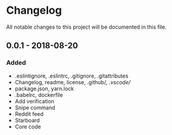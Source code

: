 # Changelog
All notable changes to this project will be documented in this file.

## 0.0.1 - 2018-08-20
### Added
- .eslintignore, .eslintrc, .gitignore, .gitattributes
- Changelog, readme, license, .github/*, .vscode/*
- package.json, yarn.lock
- .babelrc, dockerfile
- Add verification
- Snipe command
- Reddit feed
- Starboard
- Core code